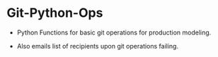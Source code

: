 # Git-Python-Ops

* Python Functions for basic git operations for production modeling. 

* Also emails list of recipients upon git operations failing.
